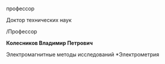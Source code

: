 профессор

Доктор технических наук

/Профессор

**Колесников Владимир Петрович**

Электромагнитные методы исследований
	*Электрометрия